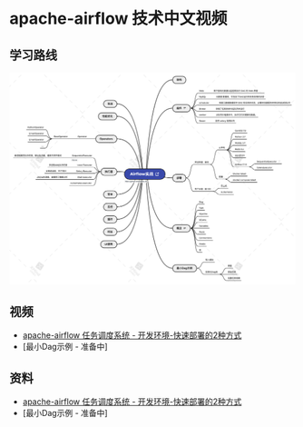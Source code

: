 # apache-airflow 技术中文视频

## 

## 学习路线

![Airflow实战](./imgs/Airflow实战.png)





## 视频

- [apache-airflow 任务调度系统 - 开发环境-快速部署的2种方式](https://www.bilibili.com/video/BV1gy4y1M7Bt)
- [最小Dag示例 - 准备中]



## 资料

- [apache-airflow 任务调度系统 - 开发环境-快速部署的2种方式](./deploy.md)
- [最小Dag示例 - 准备中]

